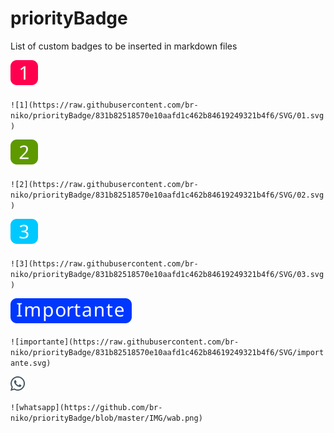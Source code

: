 # priorityBadge
List of custom badges to be inserted in markdown files

![1](https://raw.githubusercontent.com/br-niko/priorityBadge/831b82518570e10aafd1c462b84619249321b4f6/SVG/01.svg)

`![1](https://raw.githubusercontent.com/br-niko/priorityBadge/831b82518570e10aafd1c462b84619249321b4f6/SVG/01.svg)`


![2](https://raw.githubusercontent.com/br-niko/priorityBadge/831b82518570e10aafd1c462b84619249321b4f6/SVG/02.svg)

`![2](https://raw.githubusercontent.com/br-niko/priorityBadge/831b82518570e10aafd1c462b84619249321b4f6/SVG/02.svg)`



![3](https://raw.githubusercontent.com/br-niko/priorityBadge/831b82518570e10aafd1c462b84619249321b4f6/SVG/03.svg)

`![3](https://raw.githubusercontent.com/br-niko/priorityBadge/831b82518570e10aafd1c462b84619249321b4f6/SVG/03.svg)`


![importante](https://raw.githubusercontent.com/br-niko/priorityBadge/831b82518570e10aafd1c462b84619249321b4f6/SVG/importante.svg)

`![importante](https://raw.githubusercontent.com/br-niko/priorityBadge/831b82518570e10aafd1c462b84619249321b4f6/SVG/importante.svg)`

![whatsapp](https://github.com/br-niko/priorityBadge/blob/master/IMG/wab.png?raw)

`![whatsapp](https://github.com/br-niko/priorityBadge/blob/master/IMG/wab.png)`
